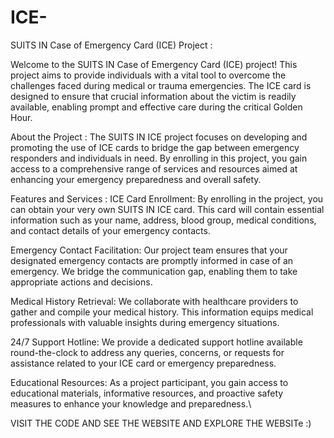 # ICE-
SUITS IN Case of Emergency Card (ICE) Project :

Welcome to the SUITS IN Case of Emergency Card (ICE) project! This project aims to provide 
individuals with a vital tool to overcome the challenges faced during medical or trauma 
emergencies. The ICE card is designed to ensure that crucial information about the victim 
is readily available, enabling prompt and effective care during the critical Golden Hour.


About the Project :
The SUITS IN ICE project focuses on developing and promoting the use of ICE cards to bridge 
the gap between emergency responders and individuals in need. By enrolling in this project, 
you gain access to a comprehensive range of services and resources aimed at enhancing your 
emergency preparedness and overall safety.


Features and Services :
ICE Card Enrollment: 
                  By enrolling in the project, you can obtain your very own SUITS IN ICE card. 
                  This card will contain essential information such as your name, address, 
                  blood group, medical conditions, and contact details of your emergency contacts.

Emergency Contact Facilitation: 
                  Our project team ensures that your designated emergency contacts are promptly 
                  informed in case of an emergency. We bridge the communication gap, enabling 
                  them to take appropriate actions and decisions.

Medical History Retrieval: 
                  We collaborate with healthcare providers to gather and compile your medical 
                  history. This information equips medical professionals with valuable insights
                  during emergency situations.

24/7 Support Hotline: 
                  We provide a dedicated support hotline available round-the-clock to address 
                  any queries, concerns, or requests for assistance related to your ICE card or 
                  emergency preparedness.

Educational Resources: 
                  As a project participant, you gain access to educational materials, 
                  informative resources, and proactive safety measures to enhance your 
                  knowledge and preparedness.\
                  
   VISIT THE CODE AND SEE THE WEBSITE AND EXPLORE THE WEBSITe :)


